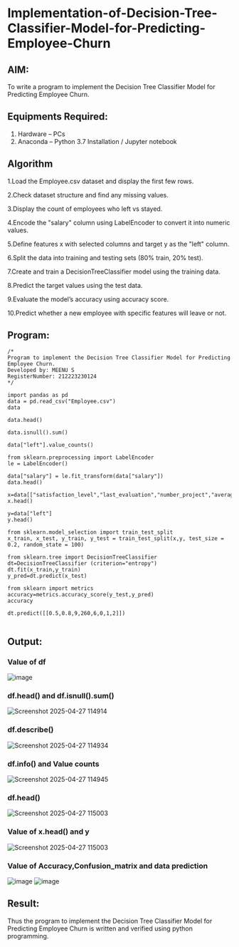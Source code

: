 
# Implementation-of-Decision-Tree-Classifier-Model-for-Predicting-Employee-Churn

## AIM:
To write a program to implement the Decision Tree Classifier Model for Predicting Employee Churn.

## Equipments Required:
1. Hardware – PCs
2. Anaconda – Python 3.7 Installation / Jupyter notebook

## Algorithm
1.Load the Employee.csv dataset and display the first few rows.

2.Check dataset structure and find any missing values.

3.Display the count of employees who left vs stayed.

4.Encode the "salary" column using LabelEncoder to convert it into numeric values.

5.Define features x with selected columns and target y as the "left" column.

6.Split the data into training and testing sets (80% train, 20% test).

7.Create and train a DecisionTreeClassifier model using the training data.

8.Predict the target values using the test data.

9.Evaluate the model’s accuracy using accuracy score.

10.Predict whether a new employee with specific features will leave or not. 

## Program:
```
/*
Program to implement the Decision Tree Classifier Model for Predicting Employee Churn.
Developed by: MEENU S
RegisterNumber: 212223230124
*/

import pandas as pd
data = pd.read_csv("Employee.csv")
data

data.head()

data.isnull().sum()

data["left"].value_counts()

from sklearn.preprocessing import LabelEncoder
le = LabelEncoder()

data["salary"] = le.fit_transform(data["salary"])
data.head()

x=data[["satisfaction_level","last_evaluation","number_project","average_montly_hours","time_spend_company","Work_accident","promotion_last_5years","salary"]]
x.head()

y=data["left"]
y.head()

from sklearn.model_selection import train_test_split
x_train, x_test, y_train, y_test = train_test_split(x,y, test_size = 0.2, random_state = 100)

from sklearn.tree import DecisionTreeClassifier
dt=DecisionTreeClassifier (criterion="entropy")
dt.fit(x_train,y_train)
y_pred=dt.predict(x_test)

from sklearn import metrics
accuracy=metrics.accuracy_score(y_test,y_pred)
accuracy

dt.predict([[0.5,0.8,9,260,6,0,1,2]])


```

## Output:
### Value of df
![image](https://github.com/user-attachments/assets/5b2a8e95-3572-4149-9856-dfa751846d6a)
### df.head() and df.isnull().sum()
![Screenshot 2025-04-27 114914](https://github.com/user-attachments/assets/56a8dfa4-cd4f-435b-bb28-594f870c2e63)
### df.describe()
![Screenshot 2025-04-27 114934](https://github.com/user-attachments/assets/0685d091-a2cc-4335-973f-c83547b3456f)
### df.info() and Value counts
![Screenshot 2025-04-27 114945](https://github.com/user-attachments/assets/ad1d5258-322b-4f05-9eef-d0ec50e86005)
### df.head()
![Screenshot 2025-04-27 115003](https://github.com/user-attachments/assets/c4d39916-5bff-4a3c-a92a-d6193b363730)
### Value of x.head() and y
![Screenshot 2025-04-27 115003](https://github.com/user-attachments/assets/66bc82ad-9915-4e83-8950-0f6560a0db23)
### Value of Accuracy,Confusion_matrix and data prediction
![image](https://github.com/user-attachments/assets/4b57c3f5-e5f2-4844-9476-c512a2021c01)
![image](https://github.com/user-attachments/assets/bd6d30b6-3e5e-47fa-a9d7-33a4cb939958)


## Result:
Thus the program to implement the  Decision Tree Classifier Model for Predicting Employee Churn is written and verified using python programming.
